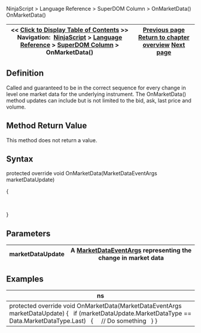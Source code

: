 ﻿
NinjaScript \> Language Reference \> SuperDOM Column \> OnMarketData()
OnMarketData()

| \<\< [Click to Display Table of Contents](superdomcolumn_onmarketdata.md) \>\> **Navigation:**     [NinjaScript](ninjascript.md) \> [Language Reference](language_reference_wip.md) \> [SuperDOM Column](superdom_column.md) \> OnMarketData() | [Previous page](superdomcolumn_marketdepth.md) [Return to chapter overview](superdom_column.md) [Next page](superdomcolumn_onorderupdate.md) |
| --- | --- |

## Definition
Called and guaranteed to be in the correct sequence for every change in level one market data for the underlying instrument. The OnMarketData() method updates can include but is not limited to the bid, ask, last price and volume.
 
## Method Return Value
This method does not return a value.
 
## Syntax
protected override void OnMarketData(MarketDataEventArgs marketDataUpdate)  

{  

   

}
 
## Parameters
| marketDataUpdate | A [MarketDataEventArgs](marketdataeventargs.md) representing the change in market data |
| --- | --- |

## 
## 
## Examples
| ns |
| --- |
| protected override void OnMarketData(MarketDataEventArgs marketDataUpdate) {    if (marketDataUpdate.MarketDataType \=\= Data.MarketDataType.Last)    {      // Do something    } } |

